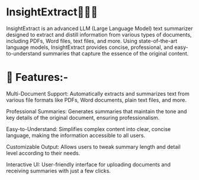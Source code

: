 # InsightExtract⛓️‍💥🔖
InsightExtract is an advanced LLM (Large Language Model) text summarizer designed to extract and distill information from various types of documents, including PDFs, Word files, text files, and more. Using state-of-the-art language models, InsightExtract provides concise, professional, and easy-to-understand summaries that capture the essence of the original content.

# 🚀 Features:-

Multi-Document Support: 
Automatically extracts and summarizes text from various file formats like PDFs, Word documents, plain text files, and more.

Professional Summaries: 
Generates summaries that maintain the tone and key details of the original document, ensuring professionalism.

Easy-to-Understand: 
Simplifies complex content into clear, concise language, making the information accessible to all users.

Customizable Output: 
Allows users to tweak summary length and detail level according to their needs.

Interactive UI: 
User-friendly interface for uploading documents and receiving summaries with just a few clicks.
